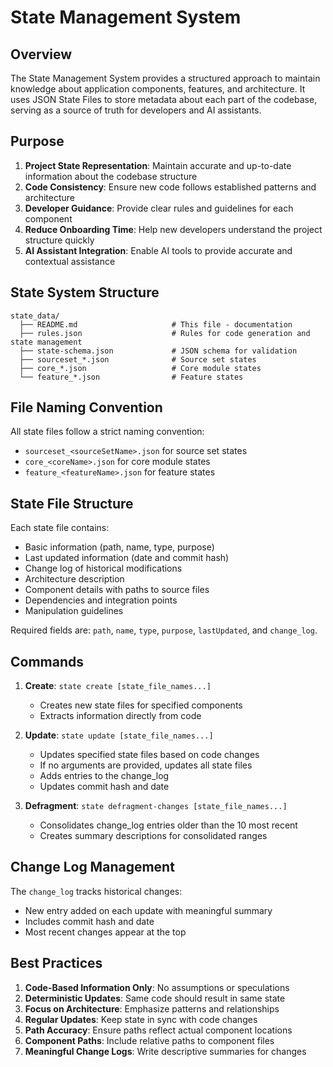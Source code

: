 # State Management System

## Overview

The State Management System provides a structured approach to maintain knowledge about application components, features, and architecture. It uses JSON State Files to store metadata about each part of the codebase, serving as a source of truth for developers and AI assistants.

## Purpose

1. **Project State Representation**: Maintain accurate and up-to-date information about the codebase structure
2. **Code Consistency**: Ensure new code follows established patterns and architecture
3. **Developer Guidance**: Provide clear rules and guidelines for each component
4. **Reduce Onboarding Time**: Help new developers understand the project structure quickly
5. **AI Assistant Integration**: Enable AI tools to provide accurate and contextual assistance

## State System Structure

```
state_data/
  ├── README.md                     # This file - documentation
  ├── rules.json                    # Rules for code generation and state management
  ├── state-schema.json             # JSON schema for validation
  ├── sourceset_*.json              # Source set states
  ├── core_*.json                   # Core module states
  └── feature_*.json                # Feature states
```

## File Naming Convention

All state files follow a strict naming convention:
- `sourceset_<sourceSetName>.json` for source set states
- `core_<coreName>.json` for core module states
- `feature_<featureName>.json` for feature states

## State File Structure

Each state file contains:
- Basic information (path, name, type, purpose)
- Last updated information (date and commit hash)
- Change log of historical modifications
- Architecture description
- Component details with paths to source files
- Dependencies and integration points
- Manipulation guidelines

Required fields are: `path`, `name`, `type`, `purpose`, `lastUpdated`, and `change_log`.

## Commands

1. **Create**: `state create [state_file_names...]`
   - Creates new state files for specified components
   - Extracts information directly from code

2. **Update**: `state update [state_file_names...]` 
   - Updates specified state files based on code changes
   - If no arguments are provided, updates all state files
   - Adds entries to the change_log
   - Updates commit hash and date

3. **Defragment**: `state defragment-changes [state_file_names...]`
   - Consolidates change_log entries older than the 10 most recent
   - Creates summary descriptions for consolidated ranges

## Change Log Management

The `change_log` tracks historical changes:
- New entry added on each update with meaningful summary
- Includes commit hash and date
- Most recent changes appear at the top

## Best Practices

1. **Code-Based Information Only**: No assumptions or speculations
2. **Deterministic Updates**: Same code should result in same state
3. **Focus on Architecture**: Emphasize patterns and relationships
4. **Regular Updates**: Keep state in sync with code changes
5. **Path Accuracy**: Ensure paths reflect actual component locations
6. **Component Paths**: Include relative paths to component files
7. **Meaningful Change Logs**: Write descriptive summaries for changes